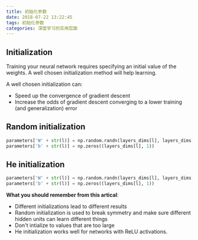 ```yaml
---
title: 初始化参数
date: 2018-07-22 13:22:45
tags: 初始化参数
categories: 深度学习的实用层面
---
```


## Initialization

Training your neural network requires specifying an initial value of the weights. A well chosen initialization method will help learning.  

A well chosen initialization can:
- Speed up the convergence of gradient descent
- Increase the odds of gradient descent converging to a lower training (and generalization) error 

## Random initialization

```python
parameters['W' + str(l)] = np.random.randn(layers_dims[l], layers_dims[l-1]) * 0.01
parameters['b' + str(l)] = np.zeros((layers_dims[l], 1))
```

## He initialization

```python
parameters['W' + str(l)] = np.random.randn(layers_dims[l], layers_dims[l-1]) * np.sqrt(2 / layers_dims[l-1])
parameters['b' + str(l)] = np.zeros((layers_dims[l], 1))
```


**What you should remember from this artical**:
- Different initializations lead to different results
- Random initialization is used to break symmetry and make sure different hidden units can learn different things
- Don't intialize to values that are too large
- He initialization works well for networks with ReLU activations. 